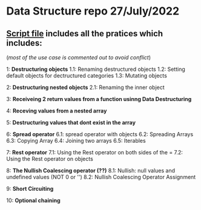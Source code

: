 # **Data Structure repo 27/July/2022**

## **[Script file](https://github.com/Nik-9649/Data-Structure/blob/main/script.js/) includes all the pratices which includes:**
(_most of the use case is commented out to avoid conflict_)


1: **Destructuring objects**
1.1: Renaming destructured objects
1.2: Setting default objects for dectructured categories
1.3: Mutating objects

2: **Destructuring nested objects**
2.1: Renaming the inner object

3: **Receiveing 2 return values from a function usinng Data Destructuring**

4: **Receving values from a nested array**

5: **Destructuring values that dont exist in the array**

6: **Spread operator**
6.1: spread operator with objects
6.2: Spreading Arrays
6.3: Copying Array
6.4: Joining two arrays
6.5: Iterables

7: **Rest operator**
7.1: Using the Rest operator on both sides of the =
7.2: Using the Rest operator on objects

8: **The Nullish Coalescing operator (??)**
8.1: Nullish: null values and undefined values (NOT 0 or '')
8.2: Nullish Coalescing Operator Assignment

9: **Short Circuiting**

10: **Optional chaining**

